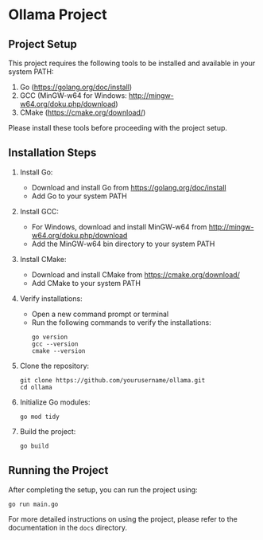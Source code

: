 # Ollama Project

## Project Setup

This project requires the following tools to be installed and available in your system PATH:

1. Go (https://golang.org/doc/install)
2. GCC (MinGW-w64 for Windows: http://mingw-w64.org/doku.php/download)
3. CMake (https://cmake.org/download/)

Please install these tools before proceeding with the project setup.

## Installation Steps

1. Install Go:
   - Download and install Go from https://golang.org/doc/install
   - Add Go to your system PATH

2. Install GCC:
   - For Windows, download and install MinGW-w64 from http://mingw-w64.org/doku.php/download
   - Add the MinGW-w64 bin directory to your system PATH

3. Install CMake:
   - Download and install CMake from https://cmake.org/download/
   - Add CMake to your system PATH

4. Verify installations:
   - Open a new command prompt or terminal
   - Run the following commands to verify the installations:
     ```
     go version
     gcc --version
     cmake --version
     ```

5. Clone the repository:
   ```
   git clone https://github.com/yourusername/ollama.git
   cd ollama
   ```

6. Initialize Go modules:
   ```
   go mod tidy
   ```

7. Build the project:
   ```
   go build
   ```

## Running the Project

After completing the setup, you can run the project using:

```
go run main.go
```

For more detailed instructions on using the project, please refer to the documentation in the `docs` directory.
